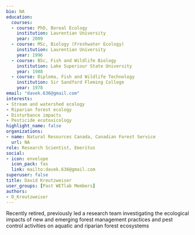 ```yaml
--- 
bio: NA
education:
  courses:
  - course: PhD, Boreal Ecology
    institution: Laurentian University
    year: 2009
  - course: MSc, Biology (Freshwater Ecology)
    institution: Laurentian University
    year: 1996
  - course: BSc, Fish and Wildlife Biology
    institution: Lake Superiour State University
    year: 1988
  - course: Diploma, Fish and Wildlife Technology
    institution: Sir Sandford Fleming College
    year: 1978
email: "davek.636@gmail.com"
interests:
- Stream and watershed ecology
- Riparian forest ecology
- Disturbance impacts
- Pesticide ecotoxicology
highlight_name: false
organizations:
- name: Natural Resources Canada, Canadian Forest Service
  url: NA
role: Research Scientist, Emeritus
social:
- icon: envelope
  icon_pack: fas
  link: mailto:davek.636@gmail.com
superuser: false
title: David Kreutzweiser
user_groups: [Past WETlab Members]
authors:
- D_Kreutzweiser
---
```






Recently retired, previously led a research team investigating the ecological impacts of new and emerging forest management practices and pest control activities on aquatic and riparian forest ecosystems


